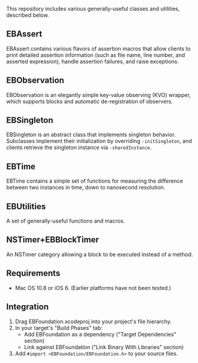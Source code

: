 This repository includes various generally-useful classes and utilities, described below.

## EBAssert

EBAssert contains various flavors of assertion macros that allow clients to print detailed assertion information (such as file name, line number, and asserted expression), handle assertion failures, and raise exceptions.

## EBObservation

EBObservation is an elegantly simple key-value observing (KVO) wrapper, which supports blocks and automatic de-registration of observers.

## EBSingleton

EBSingleton is an abstract class that implements singleton behavior. Subclasses implement their initialization by overriding `-initSingleton`, and clients retrieve the singleton instance via `-sharedInstance`.

## EBTime

EBTime contains a simple set of functions for measuring the difference between two instances in time, down to nanosecond resolution.

## EBUtilities

A set of generally-useful functions and macros.

## NSTimer+EBBlockTimer

An NSTimer category allowing a block to be executed instead of a method.

## Requirements

- Mac OS 10.8 or iOS 6. (Earlier platforms have not been tested.)

## Integration

1. Drag EBFoundation.xcodeproj into your project's file hierarchy.
2. In your target's "Build Phases" tab:
    * Add EBFoundation as a dependency ("Target Dependencies" section)
    * Link against EBFoundation ("Link Binary With Libraries" section)
3. Add `#import <EBFoundation/EBFoundation.h>` to your source files.